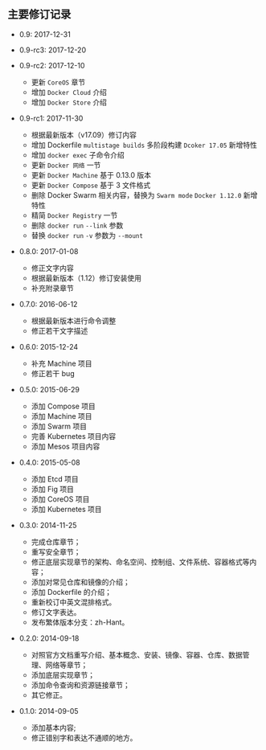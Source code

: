## 主要修订记录

* 0.9: 2017-12-31

* 0.9-rc3: 2017-12-20

* 0.9-rc2: 2017-12-10

  * 更新 `CoreOS` 章节
  * 增加 `Docker Cloud` 介绍
  * 增加 `Docker Store` 介绍

* 0.9-rc1: 2017-11-30

  * 根据最新版本（v17.09）修订内容
  * 增加 Dockerfile `multistage builds` 多阶段构建 `Dcoker 17.05` 新增特性
  * 增加 `docker exec` 子命令介绍
  * 更新 `Docker 网络` 一节
  * 更新 `Docker Machine` 基于 0.13.0 版本
  * 更新 `Docker Compose` 基于 3 文件格式
  * 删除 Docker Swarm 相关内容，替换为 `Swarm mode` `Docker 1.12.0` 新增特性
  * 精简 `Docker Registry` 一节
  * 删除 `docker run` `--link` 参数
  * 替换 `docker run` `-v` 参数为 `--mount`

* 0.8.0: 2017-01-08

  * 修正文字内容
  * 根据最新版本（1.12）修订安装使用
  * 补充附录章节

* 0.7.0: 2016-06-12

  * 根据最新版本进行命令调整
  * 修正若干文字描述

* 0.6.0: 2015-12-24

  * 补充 Machine 项目
  * 修正若干 bug

* 0.5.0: 2015-06-29

  * 添加 Compose 项目
  * 添加 Machine 项目
  * 添加 Swarm 项目
  * 完善 Kubernetes 项目内容
  * 添加 Mesos 项目内容

* 0.4.0: 2015-05-08

  * 添加 Etcd 项目
  * 添加 Fig 项目
  * 添加 CoreOS 项目
  * 添加 Kubernetes 项目

* 0.3.0: 2014-11-25

  * 完成仓库章节；
  * 重写安全章节；
  * 修正底层实现章节的架构、命名空间、控制组、文件系统、容器格式等内容；
  * 添加对常见仓库和镜像的介绍；
  * 添加 Dockerfile 的介绍；
  * 重新校订中英文混排格式。
  * 修订文字表达。
  * 发布繁体版本分支：zh-Hant。

* 0.2.0: 2014-09-18

  * 对照官方文档重写介绍、基本概念、安装、镜像、容器、仓库、数据管理、网络等章节；
  * 添加底层实现章节；
  * 添加命令查询和资源链接章节；
  * 其它修正。

* 0.1.0: 2014-09-05

  * 添加基本内容;
  * 修正错别字和表达不通顺的地方。
